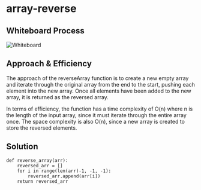 # array-reverse

## Whiteboard Process

![Whiteboard](../White%20board_page-0001.jpg)

## Approach & Efficiency

The approach of the reverseArray function is to create a new empty array and iterate through the original array from the end to the start, pushing each element into the new array. Once all elements have been added to the new array, it is returned as the reversed array.

In terms of efficiency, the function has a time complexity of O(n) where n is the length of the input array, since it must iterate through the entire array once. The space complexity is also O(n), since a new array is created to store the reversed elements.

## Solution

```
def reverse_array(arr):
    reversed_arr = []
    for i in range(len(arr)-1, -1, -1):
        reversed_arr.append(arr[i])
    return reversed_arr
```
